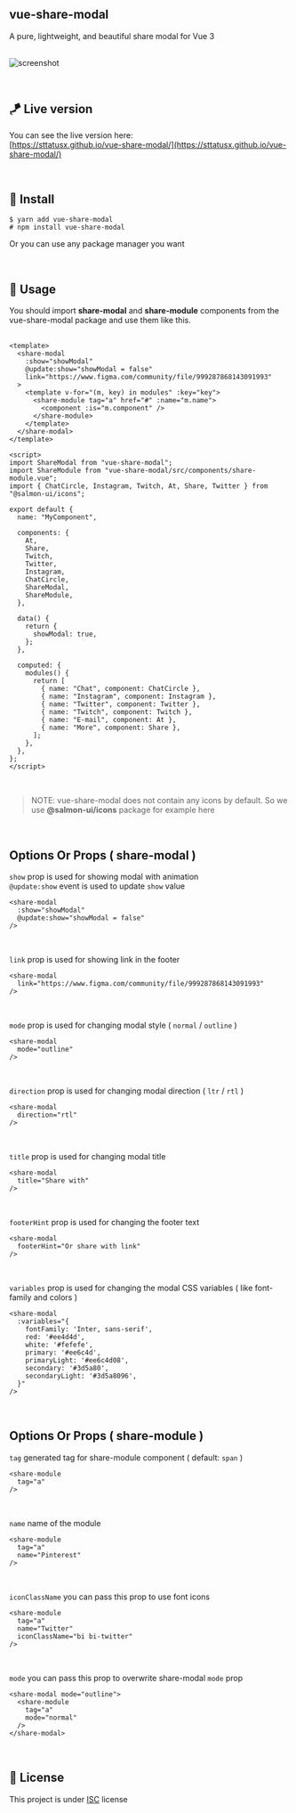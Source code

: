 
## vue-share-modal

A pure, lightweight, and beautiful share modal for Vue 3  
  ‌

![screenshot](https://github.com/sttatusx/vue-share-modal/raw/main/screenshot.png)  

  ‌

## 🪁 Live version
You can see the live version here:  
[https://sttatusx.github.io/vue-share-modal/](https://sttatusx.github.io/vue-share-modal/)

  ‌

## 💾 Install

```shell
$ yarn add vue-share-modal
# npm install vue-share-modal
```
Or you can use any package manager you want

  ‌

## 🚀 Usage

You should import **share-modal** and **share-module** components from the vue-share-modal 
package and use them like this.  
  ‌

```vue
<template>
  <share-modal
    :show="showModal"
    @update:show="showModal = false"
    link="https://www.figma.com/community/file/999287868143091993"
  >
    <template v-for="(m, key) in modules" :key="key">
      <share-module tag="a" href="#" :name="m.name">
        <component :is="m.component" />
      </share-module>
    </template>
  </share-modal>
</template>

<script>
import ShareModal from "vue-share-modal";
import ShareModule from "vue-share-modal/src/components/share-module.vue";
import { ChatCircle, Instagram, Twitch, At, Share, Twitter } from "@salmon-ui/icons";

export default {
  name: "MyComponent",

  components: {
    At,
    Share,
    Twitch,
    Twitter,
    Instagram,
    ChatCircle,
    ShareModal,
    ShareModule,
  },

  data() {
    return {
      showModal: true,
    };
  },

  computed: {
    modules() {
      return [
        { name: "Chat", component: ChatCircle },
        { name: "Instagram", component: Instagram },
        { name: "Twitter", component: Twitter },
        { name: "Twitch", component: Twitch },
        { name: "E-mail", component: At },
        { name: "More", component: Share },
      ];
    },
  },
};
</script>
```
  ‌

> NOTE: vue-share-modal does not contain any icons by default. So we use **@salmon-ui/icons** package for example here

  ‌
  
## Options Or Props ( share-modal )

```show``` prop is used for showing modal with animation  
```@update:show``` event is used to update ```show``` value  

```vue
<share-modal
  :show="showModal"
  @update:show="showModal = false"
/>
```

  ‌
  
```link``` prop is used for showing link in the footer  

```vue
<share-modal
  link="https://www.figma.com/community/file/999287868143091993"
/>
```

  ‌
  
```mode``` prop is used for changing modal style ( ```normal``` / ```outline``` )  

```vue
<share-modal
  mode="outline"
/>
```

  ‌
  
```direction``` prop is used for changing modal direction ( ```ltr``` / ```rtl``` )  

```vue
<share-modal
  direction="rtl"
/>
```

  ‌
  
```title``` prop is used for changing modal title  

```vue
<share-modal
  title="Share with"
/>
```

  ‌
  
```footerHint``` prop is used for changing the footer text  

```vue
<share-modal
  footerHint="Or share with link"
/>
```

  ‌
  
```variables``` prop is used for changing the modal CSS variables ( like font-family and colors )  

```vue
<share-modal
  :variables="{
    fontFamily: 'Inter, sans-serif',
    red: '#ee4d4d',
    white: '#fefefe',
    primary: '#ee6c4d',
    primaryLight: '#ee6c4d08',
    secondary: '#3d5a80',
    secondaryLight: '#3d5a8096',
  }"
/>
```

  ‌
  

## Options Or Props ( share-module )

```tag``` generated tag for share-module component ( default: ```span``` )   

```vue
<share-module
  tag="a"
/>
```

  ‌
  
```name``` name of the module   

```vue
<share-module
  tag="a"
  name="Pinterest"
/>
```

  ‌
  

```iconClassName``` you can pass this prop to use font icons   

```vue
<share-module
  tag="a"
  name="Twitter"
  iconClassName="bi bi-twitter"
/>
```

  ‌
  
```mode``` you can pass this prop to overwrite share-modal ```mode``` prop   

```vue
<share-modal mode="outline">
  <share-module
    tag="a"
    mode="normal"
  />
</share-modal>
```
  ‌


## 📝 License

This project is under [ISC](https://github.com/sttatusx/vue-share-modal/blob/master/LICENSE) license
